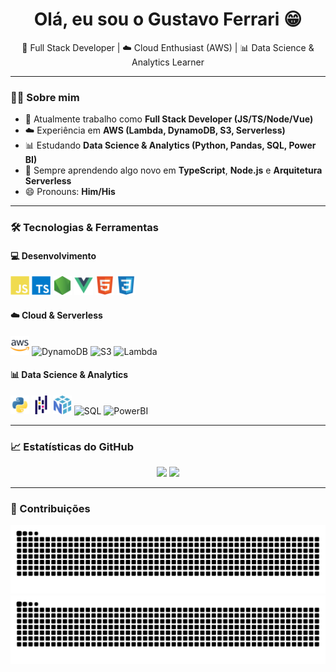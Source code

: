 <h1 align="center">Olá, eu sou o Gustavo Ferrari 😁</h1>

<p align="center">
  🚀 Full Stack Developer | ☁️ Cloud Enthusiast (AWS) | 📊 Data Science & Analytics Learner
</p>

---

### 👨‍💻 Sobre mim
- 🔭 Atualmente trabalho como **Full Stack Developer (JS/TS/Node/Vue)**  
- ☁️ Experiência em **AWS (Lambda, DynamoDB, S3, Serverless)**  
- 📊 Estudando **Data Science & Analytics (Python, Pandas, SQL, Power BI)**  
- 🌱 Sempre aprendendo algo novo em **TypeScript**, **Node.js** e **Arquitetura Serverless**  
- 😄 Pronouns: **Him/His**

---

### 🛠️ Tecnologias & Ferramentas

#### 💻 Desenvolvimento
<p>
  <img alt="JavaScript" height="30" src="https://raw.githubusercontent.com/devicons/devicon/master/icons/javascript/javascript-plain.svg">
  <img alt="TypeScript" height="30" src="https://raw.githubusercontent.com/devicons/devicon/master/icons/typescript/typescript-plain.svg">
  <img alt="Node.js" height="30" src="https://raw.githubusercontent.com/devicons/devicon/master/icons/nodejs/nodejs-original.svg">
  <img alt="Vue.js" height="30" src="https://raw.githubusercontent.com/devicons/devicon/master/icons/vuejs/vuejs-original.svg">
  <img alt="HTML5" height="30" src="https://raw.githubusercontent.com/devicons/devicon/master/icons/html5/html5-original.svg">
  <img alt="CSS3" height="30" src="https://raw.githubusercontent.com/devicons/devicon/master/icons/css3/css3-original.svg">
</p>

#### ☁️ Cloud & Serverless
<p>
  <img alt="AWS" height="30" src="https://raw.githubusercontent.com/devicons/devicon/master/icons/amazonwebservices/amazonwebservices-original.svg">
  <img alt="DynamoDB" height="30" src="https://img.icons8.com/color/48/000000/amazon-dynamodb.png"/>
  <img alt="S3" height="30" src="https://img.icons8.com/color/48/000000/amazon-s3.png"/>
  <img alt="Lambda" height="30" src="https://img.icons8.com/color/48/000000/aws-lambda.png"/>
</p>

#### 📊 Data Science & Analytics
<p>
  <img alt="Python" height="30" src="https://raw.githubusercontent.com/devicons/devicon/master/icons/python/python-original.svg">
  <img alt="Pandas" height="30" src="https://raw.githubusercontent.com/devicons/devicon/master/icons/pandas/pandas-original.svg">
  <img alt="Numpy" height="30" src="https://raw.githubusercontent.com/devicons/devicon/master/icons/numpy/numpy-original.svg">
  <img alt="SQL" height="30" src="https://img.icons8.com/ios-filled/50/000000/sql.png"/>
  <img alt="PowerBI" height="30" src="https://img.icons8.com/color/48/000000/power-bi.png"/>
</p>

---

### 📈 Estatísticas do GitHub

<p align="center">
  <img src="https://github-readme-stats.vercel.app/api?username=gpaferrari&show_icons=true&theme=tokyonight" height="150" />
  <img src="https://github-readme-stats.vercel.app/api/top-langs/?username=gpaferrari&layout=compact&theme=tokyonight" height="150" />
</p>

---

### 🐍 Contribuições
<p align="center">
  <img src="https://github.com/gpaferrari/gpaferrari/blob/output/github-contribution-grid-snake.svg#gh-light-mode-only" alt="Snake animation light" />
  <img src="https://github.com/gpaferrari/gpaferrari/blob/output/github-contribution-grid-snake-dark.svg#gh-dark-mode-only" alt="Snake animation dark" />
</p>
